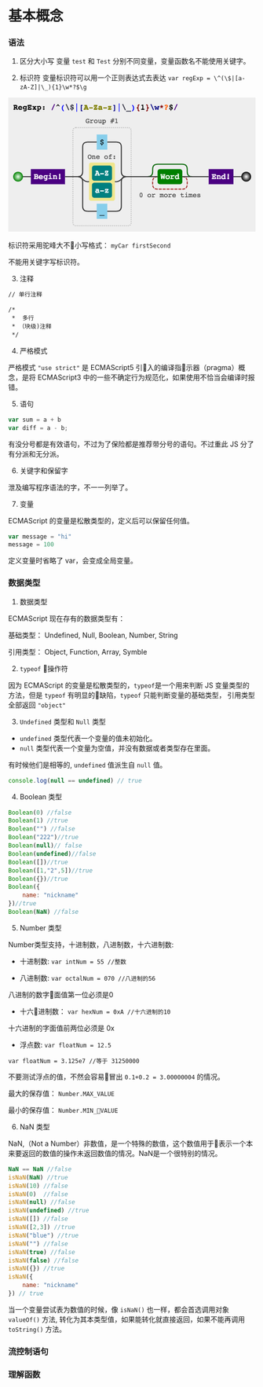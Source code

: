 # 基本概念

### 语法

1. 区分大小写
变量 `test` 和 `Test` 分别不同变量，变量函数名不能使用关键字。

2. 标识符
变量标识符可以用一个正则表达式去表达
`var regExp = \^(\$|[a-zA-Z]|\_){1}\w*?$\g`

![image](/img/identifier.png)

标识符采用驼峰大不小写格式：
`myCar firstSecond`

不能用关键字写标识符。

3. 注释

```html
// 单行注释
```

```html
/*
 *  多行
 * （块级)注释
 */
```

4. 严格模式

严格模式 `"use strict"` 是 ECMAScript5 引入的编译指示器（pragma）概念，是将 ECMAScript3 中的一些不确定行为规范化，如果使用不恰当会编译时报错。

5. 语句
```javascript
var sum = a + b
var diff = a - b;
```
有没分号都是有效语句，不过为了保险都是推荐带分号的语句。不过重此 JS 分了有分派和无分派。

6. 关键字和保留字

泄及编写程序语法的字，不一一列举了。

7. 变量

ECMAScript 的变量是松散类型的，定义后可以保留任何值。

```javascript
var message = "hi"
message = 100
```

定义变量时省略了 var，会变成全局变量。


### 数据类型


1. 数据类型

ECMAScript 现在存有的数据类型有：

基础类型： Undefined, Null, Boolean, Number, String

引用类型： Object, Function, Array, Symble

2. `typeof` 操作符

因为 ECMAScript 的变量是松散类型的，`typeof`是一个用来判断 JS 变量类型的方法，但是 `typeof` 有明显的缺陷，`typeof` 只能判断变量的基础类型， 引用类型全部返回 `"object"`

3. `Undefined` 类型和 `Null` 类型

- `undefined` 类型代表一个变量的值未初始化。
- `null` 类型代表一个变量为空值，并没有数据或者类型存在里面。

有时候他们是相等的, `undefined` 值派生自 `null` 值。

```javascript
console.log(null == undefined) // true
```

4. Boolean 类型

```javascript
Boolean(0) //false
Boolean(1) //true
Boolean("") //false
Boolean("222")//true
Boolean(null)// false
Boolean(undefined)//false
Boolean([])//true
Boolean([1,"2",5])//true
Boolean({})//true
Boolean({
    name: "nickname"
})//true
Boolean(NaN) //false
```

5. Number 类型

Number类型支持，十进制数，八进制数，十六进制数:

- 十进制数: `var intNum = 55 //整数` 

- 八进制数: `var octalNum = 070 //八进制的56`

八进制的数字面值第一位必须是0

- 十六进制数： `var hexNum = 0xA //十六进制的10`

十六进制的字面值前两位必须是 0x

- 浮点数: `var floatNum = 12.5`

`var floatNum = 3.125e7 //等于 31250000 `

不要测试浮点的值，不然会容易冒出 `0.1+0.2 = 3.00000004` 的情况。


最大的保存值： `Number.MAX_VALUE`

最小的保存值： `Number.MIN_VALUE`


6. NaN 类型

NaN,（Not a Number）非数值，是一个特殊的数值，这个数值用于表示一个本来要返回的数值的操作未返回数值的情况。NaN是一个很特别的情况。

```javascript
NaN == NaN //false
isNaN(NaN) //true
isNaN(10) //false
isNaN(0)  //false
isNaN(null) //false
isNaN(undefined) //true
isNaN([]) //false
isNaN([2,3]) //true
isNaN("blue") //true
isNaN("") //false
isNaN(true) //false
isNaN(false) //false
isNaN({}) //true
isNaN({
    name: "nickname"
}) // true
```

当一个变量尝试表为数值的时候，像 `isNaN()` 也一样，都会首选调用对象 `valueOf()` 方法, 转化为其本类型值，如果能转化就直接返回，如果不能再调用 `toString()` 方法。

### 流控制语句

### 理解函数